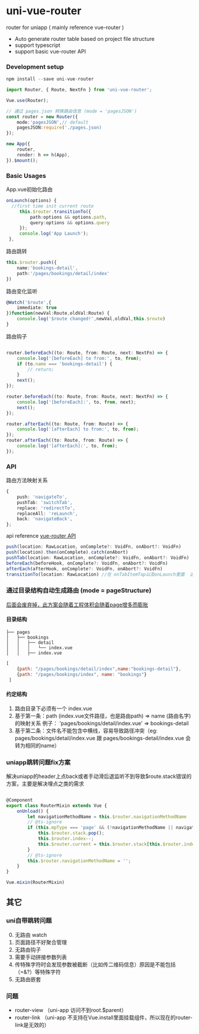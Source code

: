 #  uni-vue-router
router for uniapp ( mainly reference vue-router )

* Auto generate router table based on project file structure
* support typescript
* support basic vue-router API

### Development setup

```js
npm install --save uni-vue-router
```

```ts
import Router, { Route, NextFn } from 'uni-vue-router';

Vue.use(Router);

// 通过 pages.json 转换路由信息 (mode = 'pagesJSON')
const router = new Router({
    mode:'pagesJSON',// default
    pagesJSON:require('./pages.json)
});

new App({
    router,
    render: h => h(App),
}).$mount();
```
### Basic Usages

App.vue初始化路由

```ts
onLaunch(options) {
  //first time init current route
     this.$router.transitionTo({
         path:options && options.path,
         query:options && options.query
     });
     console.log('App Launch');
 },
```

路由跳转

```ts
this.$router.push({
    name:'bookings-detail',
    path:'/pages/bookings/detail/index'
})
```

路由变化监听

```ts 
@Watch('$route',{
    immediate: true
})function(newVal:Route,oldVal:Route) {
    console.log('$route changed!',newVal,oldVal,this.$route)
}
```

路由钩子

```ts

router.beforeEach((to: Route, from: Route, next: NextFn) => {
    console.log('[beforeEach] to from:', to, from);
    if (to.name === 'bookings-detail') {
        // return;
    }
    next();
});

router.beforeEach((to: Route, from: Route, next: NextFn) => {
    console.log('[beforeEach]:', to, from, next);
    next();
});

router.afterEach((to: Route, from: Route) => {
    console.log('[afterEach] to from:', to, from);
});
router.afterEach((to: Route, from: Route) => {
    console.log('[afterEach]:', to, from);
});

```

### API

路由方法映射关系

```ts
{
    push: 'navigateTo',
    pushTab: 'switchTab',
    replace: 'redirectTo',
    replaceAll: 'reLaunch',
    back: 'navigateBack',
};
```

api reference [vue-router API](https://router.vuejs.org/api/#router-push)

```ts
push(location: RawLocation, onComplete?: VoidFn, onAbort?: VoidFn)
push(location).then(onComplete).catch(onAbort)
pushTab(location: RawLocation, onComplete?: VoidFn, onAbort?: VoidFn)
beforeEach(beforeHook, onComplete?: VoidFn, onAbort?: VoidFn)
afterEach(afterHook, onComplete?: VoidFn, onAbort?: VoidFn)
transitionTo(location: RawLocation) //在 onTabItemTap以及onLaunch里面  这种非手动调用的地方手动调用更新 $route
```



### 通过目录结构自动生成路由 (mode = pageStructure) 
[后面会废弃掉，此方案会随着工程体积会随着page增多而膨胀](https://stackoverflow.com/questions/54059179/what-is-require-context#:~:text=The%20intention%20is%20to%20tell,short%2C%20you%20would%20use%20require.)
#### 目录结构
```
├── pages
│   ├── bookings
│   │   ├── detail
│   │   │   └── index.vue
│   │   ├── index.vue
```

```js
[
    {path: "/pages/bookings/detail/index",name:"bookings-detail"},
    {path: "/pages/bookings/index", name: "bookings"}
 ]
```

#### 约定结构

1. 路由目录下必须有一个 index.vue
2. 基于第一条：path (index.vue文件路径，也是路由path) => name (路由名字) 的映射关系 例子： 'pages/bookings/detail/index.vue' => bookings-detail
3. 基于第二条：文件名不能包含中横线，容易导致路径冲突（eg: pages/bookings/detail/index.vue 跟 pages/bookings-detail/index.vue 会转为相同的name）


### uniapp跳转问题fix方案

解决uniapp的header上点back或者手动滑后退监听不到导致$route.stack错误的方案，主要是解决埋点之类的需求

```ts

@Component
export class RouterMixin extends Vue {
    onUnload() {
        let navigationMethodName = this.$router.navigationMethodName
        // @ts-ignore
        if (this.mpType === 'page' && (!navigationMethodName || navigationMethodName === 'push') && this.$router.stack.length > 1) {
            this.$router.stack.pop();
            this.$router.index--;
            this.$router.current = this.$router.stack[this.$router.index];
        }
        // @ts-ignore
        this.$router.navigationMethodName = '';
    }
}

Vue.mixin(RouterMixin)

```
## 其它

### uni自带跳转问题

0. 无路由 watch
1. 页面路径不好聚合管理
2. 无路由钩子
3. 需要手动拼接参数列表
4. 传特殊字符时会发现参数被截断（比如传二维码信息）原因是不能包括（=&?）等特殊字符
5. 无路由嵌套

### 问题

* router-view （uni-app 访问不到root.$parent）
* router-link （uni-app 不支持在Vue.install里面挂载组件，所以现在的router-link是无效的）